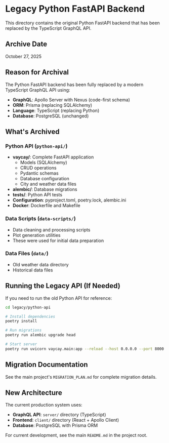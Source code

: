 # Legacy Python FastAPI Backend

This directory contains the original Python FastAPI backend that has been replaced by the TypeScript GraphQL API.

## Archive Date
October 27, 2025

## Reason for Archival
The Python FastAPI backend has been fully replaced by a modern TypeScript GraphQL API using:
- **GraphQL**: Apollo Server with Nexus (code-first schema)
- **ORM**: Prisma (replacing SQLAlchemy)
- **Language**: TypeScript (replacing Python)
- **Database**: PostgreSQL (unchanged)

## What's Archived

### Python API (`python-api/`)
- **vaycay/**: Complete FastAPI application
  - Models (SQLAlchemy)
  - CRUD operations
  - Pydantic schemas
  - Database configuration
  - City and weather data files
- **alembic/**: Database migrations
- **tests/**: Python API tests
- **Configuration**: pyproject.toml, poetry.lock, alembic.ini
- **Docker**: Dockerfile and Makefile

### Data Scripts (`data-scripts/`)
- Data cleaning and processing scripts
- Plot generation utilities
- These were used for initial data preparation

### Data Files (`data/`)
- Old weather data directory
- Historical data files

## Running the Legacy API (If Needed)

If you need to run the old Python API for reference:

```bash
cd legacy/python-api

# Install dependencies
poetry install

# Run migrations
poetry run alembic upgrade head

# Start server
poetry run uvicorn vaycay.main:app --reload --host 0.0.0.0 --port 8000
```

## Migration Documentation

See the main project's `MIGRATION_PLAN.md` for complete migration details.

## New Architecture

The current production system uses:
- **GraphQL API**: `server/` directory (TypeScript)
- **Frontend**: `client/` directory (React + Apollo Client)
- **Database**: PostgreSQL with Prisma ORM

For current development, see the main `README.md` in the project root.
